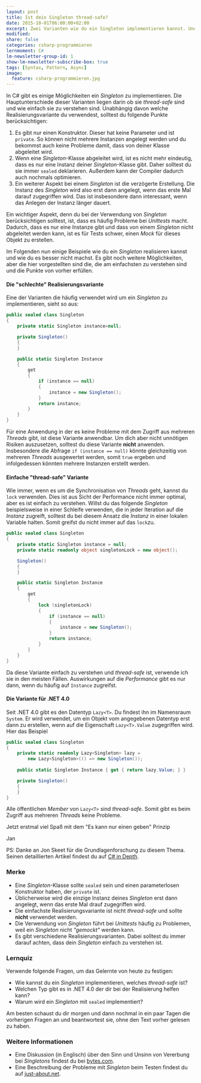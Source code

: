 ```yaml
---
layout: post
title: Ist dein Singleton thread-safe?
date: 2015-10-01T06:00:00+02:00
excerpt: Zwei Varianten wie du ein Singleton implementieren kannst. Und eine die du besser nicht verwendest.
modified:
share: false
categories: csharp-programmieren
lernmoment: C#
lm-newsletter-group-id: 1
show-lm-newsletter-subscribe-box: true
tags: [Syntax, Pattern, Async]
image:
  feature: csharp-programmieren.jpg
---
```


In C# gibt es einige Möglichkeiten ein *Singleton* zu implementieren. Die Hauptunterschiede dieser Varianten liegen darin ob sie *thread-safe* sind und wie einfach sie zu verstehen sind. Unabhängig davon welche Realisierungsvariante du verwendest, solltest du folgende Punkte berücksichtigen:

1.	Es gibt nur einen Konstruktor. Dieser hat keine Parameter und ist `private`. So können nicht mehrere Instanzen angelegt werden und du bekommst auch keine Probleme damit, dass von deiner Klasse abgeleitet wird.
2.	Wenn eine *Singleton*-Klasse abgeleitet wird, ist es nicht mehr eindeutig, dass es nur eine Instanz deiner *Singleton*-Klasse gibt. Daher solltest du sie immer `sealed` deklarieren. Außerdem kann der Compiler dadurch auch nochmals optimieren.
3.	Ein weiterer Aspekt bei einem *Singleton* ist die verzögerte Erstellung. Die Instanz des *Singleton* wird also erst dann angelegt, wenn das erste Mal darauf zugegriffen wird. Das ist insbesondere dann interessant, wenn das Anlegen der Instanz länger dauert.

Ein wichtiger Aspekt, denn du bei der Verwendung von *Singleton* berücksichtigen solltest, ist, dass es häufig Probleme bei *Unittests* macht. Dadurch, dass es nur eine Instanze gibt und dass von einem *Singleton* nicht abgeleitet werden kann, ist es für Tests schwer, einen *Mock* für dieses Objekt zu erstellen.

Im Folgenden nun einige Beispiele wie du ein *Singleton* realisieren kannst und wie du es besser nicht machst. Es gibt noch weitere Möglichkeiten, aber die hier vorgestellten sind die, die am einfachsten zu verstehen sind und die Punkte von vorher erfüllen.

#### Die "schlechte" Realisierungsvariante

Eine der Varianten die häufig verwendet wird um ein *Singleton* zu implementieren, sieht so aus:

```cs
public sealed class Singleton
{
    private static Singleton instance=null;

    private Singleton()
    {
    }

    public static Singleton Instance
    {
        get
        {
            if (instance == null)
            {
                instance = new Singleton();
            }
            return instance;
        }
    }
}
```

Für eine Anwendung in der es keine Probleme mit dem Zugriff aus mehreren *Threads* gibt, ist diese Variante anwendbar. Um dich aber nicht unnötigen Risiken auszusetzen, solltest du diese Variante **nicht** anwenden. Insbesondere die Abfrage `if (instance == null)` könnte gleichzeitig von mehreren *Threads* ausgewertet werden, somit `true` ergeben und infolgedessen könnten mehrere Instanzen erstellt werden.

#### Einfache "thread-safe" Variante

Wie immer, wenn es um die Synchronisation von *Threads* geht, kannst du `lock` verwenden. Dies ist aus Sicht der Performance nicht immer optimal, aber es ist einfach zu verstehen. Willst du das folgende *Singleton* beispielsweise in einer Schleife verwenden, die in jeder Iteration auf die *Instanz* zugreift, solltest du bei diesem Ansatz die *Instanz* in einer lokalen Variable halten. Somit greifst du nicht immer auf das `lock`zu.

```cs
public sealed class Singleton
{
    private static Singleton instance = null;
    private static readonly object singletonLock = new object();

    Singleton()
    {
    }

    public static Singleton Instance
    {
        get
        {
            lock (singletonLock)
            {
                if (instance == null)
                {
                    instance = new Singleton();
                }
                return instance;
            }
        }
    }
}
```

Da diese Variante einfach zu verstehen und *thread-safe* ist, verwende ich sie in den meisten Fällen. Auswirkungen auf die *Performance* gibt es nur dann, wenn du häufig auf `Instance` zugreifst.

#### Die Variante für .NET 4.0

Seit .NET 4.0 gibt es den Datentyp `Lazy<T>`. Du findest ihn im Namensraum `System`. Er wird verwendet, um ein Objekt vom angegebenen Datentyp erst dann zu erstellen, wenn auf die Eigenschaft `Lazy<T>.Value` zugegriffen wird. Hier das Beispiel

```cs
public sealed class Singleton
{
    private static readonly Lazy<Singleton> lazy =
        new Lazy<Singleton>(() => new Singleton());
    
    public static Singleton Instance { get { return lazy.Value; } }

    private Singleton()
    {
    }
}
```

Alle öffentlichen *Member* von `Lazy<T>` sind *thread-safe*. Somit gibt es beim Zugriff aus mehreren *Threads* keine Probleme.

Jetzt erstmal viel Spaß mit dem "Es kann nur einen geben" Prinzip

Jan

PS: Danke an Jon Skeet für die Grundlagenforschung zu diesem Thema. Seinen detaillierten Artikel findest du auf [C# in Depth](http://csharpindepth.com/Articles/General/Singleton.aspx).

### Merke

-	Eine *Singleton*-Klasse sollte `sealed` sein und einen parameterlosen Konstruktor haben, der `private` ist.
-	Üblicherweise wird die einzige Instanz deines *Singleton* erst dann angelegt, wenn das erste Mal drauf zugegriffen wird.
-	Die einfachste Realisierungsvariante ist nicht *thread-safe* und sollte **nicht** verwendet werden.
-	Die Verwendung von *Singleton* führt bei *Unittests* häufig zu Problemen, weil ein *Singleton* nicht *"gemockt"* werden kann.
-	Es gibt verschiedene Realisierungsvarianten. Dabei solltest du immer darauf achten, dass dein *Singleton* einfach zu verstehen ist.

### Lernquiz 

Verwende folgende Fragen, um das Gelernte von heute zu festigen:

-	Wie kannst du ein *Singleton* implementieren, welches *thread-safe* ist?
-	Welchen Typ gibt es in .NET 4.0 der dir bei der Realisierung helfen kann?
-	Warum wird ein *Singleton* mit `sealed` implementiert?

Am besten schaust du dir morgen und dann nochmal in ein paar Tagen die vorherigen Fragen an und beantwortest sie, ohne den Text vorher gelesen zu haben.

### Weitere Informationen

-	Eine Diskussion (in Englisch) über den Sinn und Unsinn von Vererbung bei *Singletons* findest du bei [bytes.com](http://bytes.com/topic/c-sharp/answers/432029-inheritance-singleton-class).
-	Eine Beschreibung der Probleme mit *Singleton* beim Testen findest du auf [just-about.net](http://www.just-about.net/boese-singletons).
